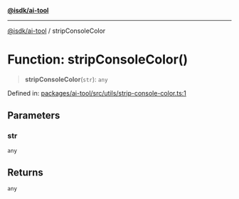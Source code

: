 [**@isdk/ai-tool**](../README.md)

***

[@isdk/ai-tool](../globals.md) / stripConsoleColor

# Function: stripConsoleColor()

> **stripConsoleColor**(`str`): `any`

Defined in: [packages/ai-tool/src/utils/strip-console-color.ts:1](https://github.com/isdk/ai-tool.js/blob/79d5773fa454dc7789b1291b1ebd73e4c1b93154/src/utils/strip-console-color.ts#L1)

## Parameters

### str

`any`

## Returns

`any`
